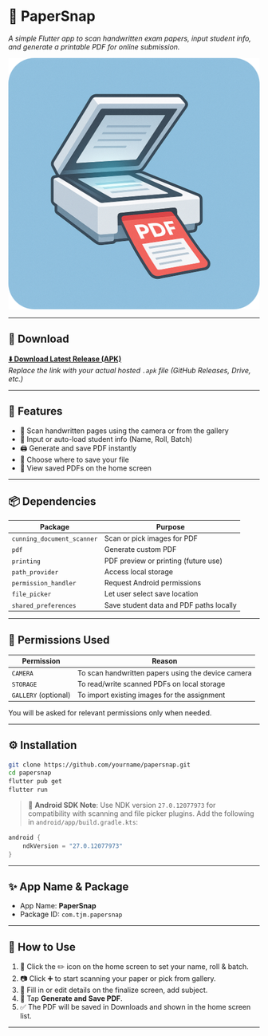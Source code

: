 
# 📄 PaperSnap

_A simple Flutter app to scan handwritten exam papers, input student info, and generate a printable PDF for online submission._

![App Icon](assets/icon/icon.png)

---

## 🚀 Download

**[⬇️ Download Latest Release (APK)](https://example.com/releases/papersnap-v1.0.0.apk)**  
*Replace the link with your actual hosted `.apk` file (GitHub Releases, Drive, etc.)*

---

## 🧠 Features

- 📸 Scan handwritten pages using the camera or from the gallery
- 📝 Input or auto-load student info (Name, Roll, Batch)
- 🖨️ Generate and save PDF instantly
- 📁 Choose where to save your file
- 🔄 View saved PDFs on the home screen

---

## 📦 Dependencies

| Package                  | Purpose                                 |
|--------------------------|------------------------------------------|
| `cunning_document_scanner` | Scan or pick images for PDF              |
| `pdf`                    | Generate custom PDF                      |
| `printing`              | PDF preview or printing (future use)    |
| `path_provider`         | Access local storage                     |
| `permission_handler`    | Request Android permissions              |
| `file_picker`           | Let user select save location            |
| `shared_preferences`    | Save student data and PDF paths locally  |

---

## 🔐 Permissions Used

| Permission          | Reason                                             |
|---------------------|----------------------------------------------------|
| `CAMERA`            | To scan handwritten papers using the device camera |
| `STORAGE`           | To read/write scanned PDFs on local storage        |
| `GALLERY` (optional)| To import existing images for the assignment       |

You will be asked for relevant permissions only when needed.

---

## ⚙️ Installation

```bash
git clone https://github.com/yourname/papersnap.git
cd papersnap
flutter pub get
flutter run
```

> 📌 **Android SDK Note**: Use NDK version `27.0.12077973` for compatibility with scanning and file picker plugins. Add the following in `android/app/build.gradle.kts`:
```kotlin
android {
    ndkVersion = "27.0.12077973"
}
```

---

## ✨ App Name & Package

- App Name: **PaperSnap**
- Package ID: `com.tjm.papersnap`

---

## 🧪 How to Use

1. 🔧 Click the ✏️ icon on the home screen to set your name, roll & batch.
2. 📷 Click ➕ to start scanning your paper or pick from gallery.
3. 📝 Fill in or edit details on the finalize screen, add subject.
4. 📄 Tap **Generate and Save PDF**.
5. ✅ The PDF will be saved in Downloads and shown in the home screen list.

---
